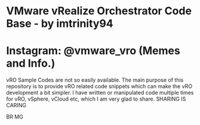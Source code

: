# VMware vRealize Orchestrator Code Base - by imtrinity94
# Instagram: @vmware_vro  (Memes and Info.)
vRO Sample Codes are not so easily available.
The main purpose of this repository is to provide vRO related code snippets which can make the vRO development a bit simpler.
I have written or manipulated code multiple times for vRO, vSphere, vCloud etc, which I am very glad to share.
SHARING IS CARING


BR
MG


